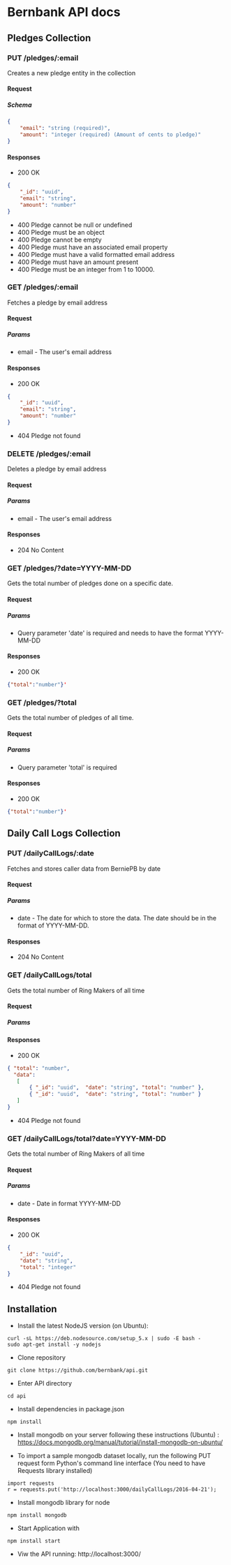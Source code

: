 # Bernbank API docs

## Pledges Collection

### PUT /pledges/:email
Creates a new pledge entity in the collection
#### Request
##### Schema
```json
{
    "email": "string (required)",
    "amount": "integer (required) (Amount of cents to pledge)"
}
```

#### Responses
* 200 OK
```json
{
    "_id": "uuid",
    "email": "string",
    "amount": "number"
}
```
* 400 Pledge cannot be null or undefined
* 400 Pledge must be an object
* 400 Pledge cannot be empty
* 400 Pledge must have an associated email property
* 400 Pledge must have a valid formatted email address
* 400 Pledge must have an amount present
* 400 Pledge must be an integer from 1 to 10000.

### GET /pledges/:email
Fetches a pledge by email address
#### Request
##### Params
* email - The user's email address

#### Responses
* 200 OK
```json
{
    "_id": "uuid",
    "email": "string",
    "amount": "number"
}
```
* 404 Pledge not found

### DELETE /pledges/:email
Deletes a pledge by email address
#### Request
##### Params
* email - The user's email address

#### Responses
* 204 No Content


### GET /pledges/?date=YYYY-MM-DD
Gets the total number of pledges done on a specific date.
#### Request
##### Params
* Query parameter 'date' is required and needs to have the format YYYY-MM-DD
#### Responses
* 200 OK
```json
{"total":"number"}'
```


### GET /pledges/?total
Gets the total number of pledges of all time.
#### Request

##### Params
* Query parameter 'total' is required

#### Responses
* 200 OK
```json
{"total":"number"}'
```

## Daily Call Logs Collection

### PUT /dailyCallLogs/:date
Fetches and stores caller data from BerniePB by date
#### Request
##### Params
* date - The date for which to store the data.  The date should be in the format of YYYY-MM-DD.

#### Responses
* 204 No Content

### GET /dailyCallLogs/total
Gets the total number of Ring Makers of all time
#### Request
##### Params

#### Responses
* 200 OK
```json
{ "total": "number",
  "data": 
   [ 
       { "_id": "uuid",  "date": "string", "total": "number" },
       { "_id": "uuid",  "date": "string", "total": "number" }
   ] 
}
```
* 404 Pledge not found


### GET /dailyCallLogs/total?date=YYYY-MM-DD
Gets the total number of Ring Makers of all time
#### Request
##### Params
* date  - Date in format YYYY-MM-DD

#### Responses
* 200 OK
```json
{
    "_id": "uuid",
    "date": "string",
    "total": "integer"
}
```

* 404 Pledge not found


## Installation
* Install the latest NodeJS version (on Ubuntu):
```
curl -sL https://deb.nodesource.com/setup_5.x | sudo -E bash -
sudo apt-get install -y nodejs
```

* Clone repository
```
git clone https://github.com/bernbank/api.git
```

* Enter API directory
```
cd api
```

* Install dependencies in package.json 
```
npm install
```

* Install mongodb on your server following these instructions (Ubuntu) : https://docs.mongodb.org/manual/tutorial/install-mongodb-on-ubuntu/

*  To import a sample mongodb dataset locally, run the following PUT request form Python's command line interface (You need to have Requests library installed)
```
import requests
r = requests.put('http://localhost:3000/dailyCallLogs/2016-04-21');
```

* Install mongodb library for node
```
npm install mongodb
```

* Start Application with 
```
npm install start
```

* Viw the API running: http://localhost:3000/








